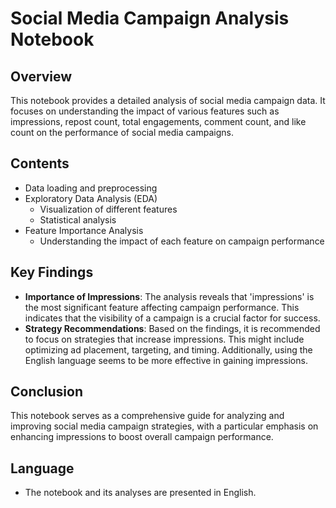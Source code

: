
# Social Media Campaign Analysis Notebook

## Overview
This notebook provides a detailed analysis of social media campaign data. It focuses on understanding the impact of various features such as impressions, repost count, total engagements, comment count, and like count on the performance of social media campaigns.

## Contents
- Data loading and preprocessing
- Exploratory Data Analysis (EDA)
    - Visualization of different features
    - Statistical analysis
- Feature Importance Analysis
    - Understanding the impact of each feature on campaign performance

## Key Findings
- **Importance of Impressions**: The analysis reveals that 'impressions' is the most significant feature affecting campaign performance. This indicates that the visibility of a campaign is a crucial factor for success.
- **Strategy Recommendations**: Based on the findings, it is recommended to focus on strategies that increase impressions. This might include optimizing ad placement, targeting, and timing. Additionally, using the English language seems to be more effective in gaining impressions.

## Conclusion
This notebook serves as a comprehensive guide for analyzing and improving social media campaign strategies, with a particular emphasis on enhancing impressions to boost overall campaign performance.

## Language
- The notebook and its analyses are presented in English.
